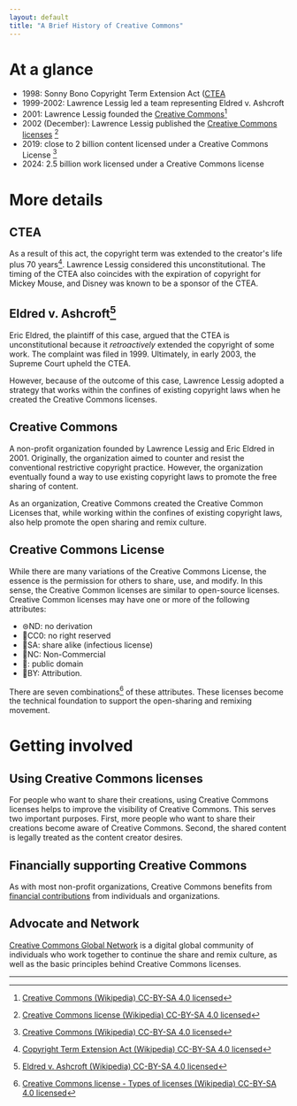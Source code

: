```yaml
---
layout: default
title: "A Brief History of Creative Commons" 
---
```


# At a glance

* 1998: Sonny Bono Copyright Term Extension Act ([CTEA](#CETA)
* 1999-2002: Lawrence Lessig led a team representing Eldred v. Ashcroft
* 2001: Lawrence Lessig founded the [Creative Commons](#creative-commons)[^2]
* 2002 (December): Lawrence Lessig published the [Creative Commons licenses](#creative-common-license) [^3]
* 2019: close to 2 billion content licensed under a Creative Commons License [^2]
* 2024: 2.5 billion work licensed under a Creative Commons license

# More details

## CTEA

As a result of this act, the copyright term was extended to the creator's life plus 70 years[^1]. Lawrence Lessig considered this unconstitutional. The timing of the CTEA also coincides with the expiration of copyright for Mickey Mouse, and Disney was known to be a sponsor of the CTEA.

## Eldred v. Ashcroft[^5]

Eric Eldred, the plaintiff of this case, argued that the CTEA is unconstitutional because it *retroactively* extended the copyright of some work. The complaint was filed in 1999. Ultimately, in early 2003, the Supreme Court upheld the CTEA. 

However, because of the outcome of this case, Lawrence Lessig adopted a strategy that works within the confines of existing copyright laws when he created the Creative Commons licenses. 

## Creative Commons

A non-profit organization founded by Lawrence Lessig and Eric Eldred in 2001. Originally, the organization aimed to counter and resist the conventional restrictive copyright practice. However, the organization eventually found a way to use existing copyright laws to promote the free sharing of content.

As an organization, Creative Commons created the Creative Common Licenses that, while working within the confines of existing copyright laws, also help promote the open sharing and remix culture.

## Creative Commons License

While there are many variations of the Creative Commons License, the essence is the permission for others to share, use, and modify. In this sense, the Creative Common licenses are similar to open-source licenses. Creative Common licenses may have one or more of the following attributes:

* ⊜ND: no derivation
* 🄍CC0: no right reserved
* 🄎SA: share alike (infectious license)
* 🄏NC: Non-Commercial
* 🅮: public domain
* 🅯BY: Attribution.

There are seven combinations[^4] of these attributes. These licenses become the technical foundation to support the open-sharing and remixing movement.

# Getting involved

## Using Creative Commons licenses

For people who want to share their creations, using Creative Commons licenses helps to improve the visibility of Creative Commons. This serves two important purposes. First, more people who want to share their creations become aware of Creative Commons. Second, the shared content is legally treated as the content creator desires.

## Financially supporting Creative Commons

As with most non-profit organizations, Creative Commons benefits from [financial contributions](https://creativecommons.org/support-cc/) from individuals and organizations.

## Advocate and Network

[Creative Commons Global Network](https://network.creativecommons.org/) is a digital global community of individuals who work together to continue the share and remix culture, as well as the basic principles behind Creative Commons licenses.

---

[^1]: [Copyright Term Extension Act (Wikipedia) CC-BY-SA 4.0 licensed](https://en.wikipedia.org/wiki/Copyright_Term_Extension_Act)
[^2]: [Creative Commons (Wikipedia)  CC-BY-SA 4.0 licensed](https://en.wikipedia.org/wiki/Creative_Commons)
[^3]: [Creative Commons license (Wikipedia) CC-BY-SA 4.0 licensed](https://en.wikipedia.org/wiki/Creative_Commons_license)
[^4]: [Creative Commons license - Types of licenses (Wikipedia) CC-BY-SA 4.0 licensed](https://en.wikipedia.org/wiki/Creative_Commons_license#Types_of_licenses)
[^5]: [Eldred v. Ashcroft (Wikipedia) CC-BY-SA 4.0 licensed](https://en.wikipedia.org/wiki/Eldred_v._Ashcroft)
